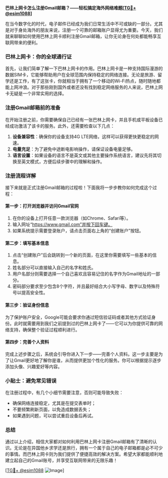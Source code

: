**巴林上网卡怎么注册Gmail邮箱？——轻松搞定海外网络难题[[TG💪+ @esim1088](https://t.me/s/esim1088)]**

在当今数字化的时代，电子邮件已经成为我们日常生活中不可或缺的一部分。尤其是对于身处海外的朋友来说，注册一个可靠的邮箱账户显得尤为重要。今天，我们就来聊聊如何使用巴林上网卡顺利注册Gmail邮箱，让你无论身在何处都能畅享互联网带来的便利。

### 巴林上网卡：你的全球通行证

首先，让我们简单了解一下巴林上网卡的作用。巴林上网卡是一种支持国际漫游的数据SIM卡，它能够帮助用户在全球范围内保持稳定的网络连接。无论是旅游、留学还是工作，有了这张卡，你就相当于拥有了一个移动的Wi-Fi热点，随时随地都能上网冲浪。对于那些刚到国外或者还没有找到稳定网络服务的人来说，巴林上网卡无疑是一个非常实用的选择。

### 注册Gmail邮箱前的准备

在开始注册之前，你需要确保自己已经有一张巴林上网卡，并且手机或平板设备已经成功激活了该卡的服务。此外，还需要检查以下几点：

1. **设备兼容性**：确保你的设备支持4G LTE网络，这样可以获得更快更稳定的网速。
2. **电量充足**：为了避免中途断电影响操作，请保证设备电量足够。
3. **语言设置**：如果设备的语言不是英文或其他主要操作系统语言，建议先将其切换至英文模式，方便后续步骤中的理解和操作。

### 注册流程详解

接下来就是正式注册Gmail邮箱的过程啦！下面我将一步步教你如何完成这个过程：

#### 第一步：打开浏览器并访问Gmail官网

1. 在你的设备上打开任意一款浏览器（如Chrome、Safari等）。
2. 输入网址“https://www.gmail.com”并按下回车键。
3. 如果系统提示需要登录账户，请点击页面右上角的“创建账户”按钮。

#### 第二步：填写基本信息

1. 点击“创建账户”后会跳转到一个新的页面，在这里你需要填写一些基本的信息。
2. 姓名部分可以直接输入自己的名字和姓氏。
3. 用户名部分则需要选择一个自己喜欢且容易记住的名字作为Gmail地址的一部分。
4. 密码部分要求至少包含8个字符，并且最好结合大小写字母、数字以及特殊符号以提高安全性。

#### 第三步：验证身份信息

为了保护账户安全，Google可能会要求你通过短信验证码或者其他方式验证身份。此时就需要用到我们之前提到过的巴林上网卡了——它可以为你提供可靠的网络支持，确保整个验证过程顺利进行。

#### 第四步：完善个人资料

完成上述步骤之后，系统会引导你进入下一步——完善个人资料。这一步主要是为了让Gmail更好地了解你是谁，从而提供更加个性化的服务。你可以根据提示逐步添加头像、兴趣爱好等内容。

### 小贴士：避免常见错误

在注册过程中，有几个小细节需要注意，否则可能导致失败：

- 确保网络连接稳定，尤其是在提交表单时；
- 不要频繁刷新页面，以免造成数据丢失；
- 如果遇到问题，可以尝试重启设备后再试。

### 总结

通过以上介绍，相信大家都对如何利用巴林上网卡注册Gmail邮箱有了清晰的认识。无论是在异国他乡求学还是旅行，拥有一个属于自己的电子邮箱都是必不可少的事情。而巴林上网卡则为我们提供了便捷高效的解决方案。希望大家都能顺利地建立起自己的Gmail账号，并享受互联网带来的无限乐趣！

[[TG💪+ @esim1088](https://t.me/s/esim1088) ![Image](https://i.postimg.cc/4NQfJmqS/Snipaste-2025-05-13-00-14-12.png)]
